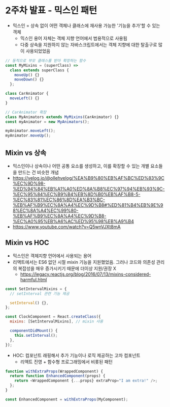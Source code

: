 # 2주차 발표 - 믹스인 패턴

<p align="center">
<!-- <img src="https://github.com/user-attachments/assets/85f5b007-c7ab-473a-800d-7fa86552b96c" width="40%" > -->
</p>

- 믹스인 = 상속 없이 어떤 객체나 클래스에 재사용 가능한 '기능을 추가'할 수 있는 객체
  - 믹스인 용어 자체는 객체 지향 언어에서 범용적으로 사용됨
  - 다중 상속을 지원하지 않는 자바스크립트에서는 객체 지향에 대한 탈출구로 많이 사용되었었음

```js
// 동적으로 부모 클래스를 받아 확장하는 함수
const MyMixins = (superClass) =>
  class extends superClass {
    moveUp() {}
    moveDown() {}
  };

class CarAnimator {
  moveLeft() {}
}

// CarAnimator 확장
class MyAnimators extends MyMixins(CarAnimator) {}
const myAnimator = new MyAnimators();

myAnimator.moveLeft();
myAnimator.moveUp();
```

## Mixin vs 상속

- 믹스인이나 상속이나 어떤 공통 요소를 생성하고, 이를 확장할 수 있는 개별 요소들을 만드는 건 비슷한 개념
- https://velog.io/@ollehvelog/%EA%B9%80%EB%AF%BC%ED%83%9C%EC%9D%98-%ED%94%84%EB%A1%A0%ED%8A%B8%EC%97%94%EB%93%9C-%EC%95%84%EC%B9%B4%EB%8D%B0%EB%AF%B8-5-%EC%83%81%EC%86%8D%EA%B3%BC-%EB%AF%B9%EC%8A%A4%EC%9D%B8#%ED%81%B4%EB%9E%98%EC%8A%A4%EC%99%80-%EB%AF%B9%EC%8A%A4%EC%9D%B8-%EC%A0%95%EB%A6%AC%ED%95%98%EB%A9%B4
- https://www.youtube.com/watch?v=Q5wnVJXt8mA

## Mixin vs HOC

- 믹스인은 객체지향 언어에서 사용되는 용어
- 리액트에서는 ES6 없던 시절 mixin 기능을 지원했었음. 그러나 코드와 의존성 관리의 복잡성을 매우 증가시키기 때문에 더이상 지원/권장 X
  - https://legacy.reactjs.org/blog/2016/07/13/mixins-considered-harmful.html

```js
const SetIntervalMixins = {
  // setInterval 관련 기능 제공

  setInterval() {},
};

const ClockComponent = React.createClass({
  mixins: [SetIntervalMixins], // mixin 사용

  componentDidMount() {
    this.setInterval();
  },
});
```

- HOC: 컴포넌트 래핑해서 추가 기능이나 로직 제공하는 고차 컴포넌트
  - 리액트 진영 + 함수형 프로그래밍에서 비롯된 패턴

```js
function withExtraProps(WrappedComponent) {
  return function EnhancedComponent(props) {
    return <WrappedComponent {...props} extraProp="I am extra!" />;
  };
}

const EnhancedComponent = withExtraProps(MyComponent);
```
